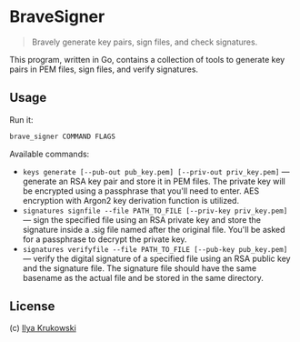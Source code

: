 # BraveSigner

> Bravely generate key pairs, sign files, and check signatures.

This program, written in Go, contains a collection of tools to generate key pairs in PEM files, sign files, and verify signatures.

## Usage

Run it:

```bash
brave_signer COMMAND FLAGS
```

Available commands:

* `keys generate [--pub-out pub_key.pem] [--priv-out priv_key.pem]` — generate an RSA key pair and store it in PEM files. The private key will be encrypted using a passphrase that you'll need to enter. AES encryption with Argon2 key derivation function is utilized.
* `signatures signfile --file PATH_TO_FILE [--priv-key priv_key.pem]` — sign the specified file using an RSA private key and store the signature inside a .sig file named after the original file. You'll be asked for a passphrase to decrypt the private key.
* `signatures verifyfile --file PATH_TO_FILE [--pub-key pub_key.pem]` — verify the digital signature of a specified file using an RSA public key and the signature file. The signature file should have the same basename as the actual file and be stored in the same directory.

## License

(c) [Ilya Krukowski](https://bodrovis.tech)